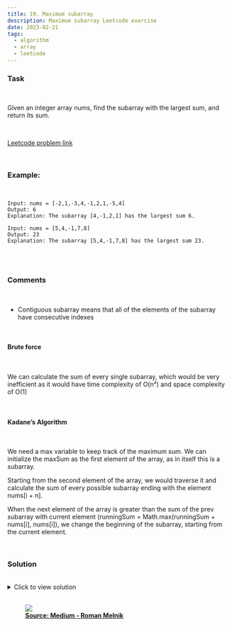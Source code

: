 ```yaml
---
title: 19. Maximum subarray
description: Maximum subarray Leetcode exercise
date: 2023-02-21
tags:
  - algorithm
  - array
  - leetcode
---
```


### Task

<br />

Given an integer array nums, find the subarray with the largest sum, and return its sum.

<br />

[Leetcode problem link](https://leetcode.com/problems/maximum-subarray/?envType=study-plan&id=data-structure-i)

<br />

### Example:

<br />

```
Input: nums = [-2,1,-3,4,-1,2,1,-5,4]
Output: 6
Explanation: The subarray [4,-1,2,1] has the largest sum 6.
```

```
Input: nums = [5,4,-1,7,8]
Output: 23
Explanation: The subarray [5,4,-1,7,8] has the largest sum 23.
```

<br />
<br />

### Comments

<br />

- Contiguous subarray means that all of the elements of the subarray have consecutive indexes

<br />

#### Brute force

<br />

We can calculate the sum of every single subarray, which would be very inefficient as it would have time complexity of O(n²) and space complexity of O(1)

<br />

#### Kadane’s Algorithm

<br />

We need a max variable to keep track of the maximum sum. We can initialize the maxSum as the first element of the array, as in itself this is a subarray.

Starting from the second element of the array, we would traverse it and calculate the sum of every possible subarray ending with the element nums[i + n].

When the next element of the array is greater than the sum of the prev subarray with current element (runningSum = Math.max(runningSum + nums[i], nums[i]), we change the beginning of the subarray, starting from the current element.

<br />

### Solution

<br />

<details>
  <summary>Click to view solution</summary>

```js
var maxSubArray = function (nums) {
  let maxSum = nums[0];
  let runningSum = 0;

  for (let i = 1; i < nums.length; i++) {
    runningSum = Math.max(runningSum + nums[i], nums[i]);
    maxSum = Math.max(maxSum, runningSum);
  }

  return maxSum;
};
```

</details>

<br />

<figure>
<img class="blogPostImage" src="../assets/images/maximumSubarray.png">
<figcaption><b><a href="https://javascript.plainenglish.io/javascript-algorithms-maximum-subarray-leetcode-15812b95bc4" target="_blank">Source: Medium - Roman Melnik</a></b></figcaption>
</figure>
